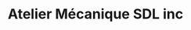 ---
title: "Atelier Mécanique SDL inc"
url: /hawkesbury/atelier-mecanique-sdl-inc-hamilton-street/
shop: Autowerkstatt
---